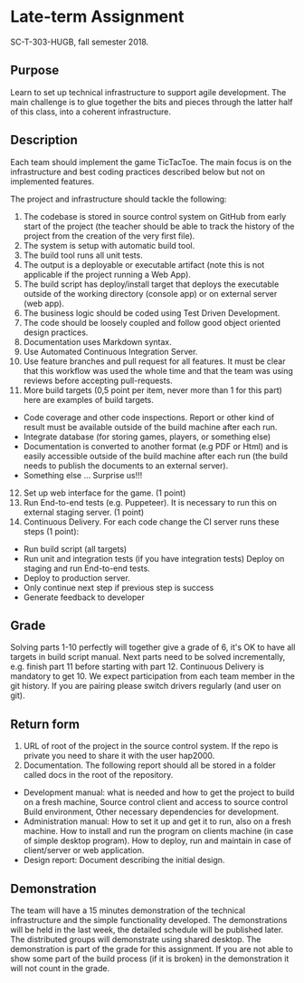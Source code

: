 # Late-term Assignment 
SC-T-303-HUGB, fall semester 2018.

## Purpose

Learn to set up technical infrastructure to support agile development. The main challenge is to glue
together the bits and pieces through the latter half of this class, into a coherent infrastructure.

## Description
Each team should implement the game TicTacToe. The main focus is on the infrastructure and best
coding practices described below but not on implemented features.

The project and infrastructure should tackle the following:

1. The codebase is stored in source control system on GitHub from early start of the project (the
teacher should be able to track the history of the project from the creation of the very first
file).
2. The system is setup with automatic build tool.
3. The build tool runs all unit tests.
4. The output is a deployable or executable artifact (note this is not applicable if the project
running a Web App).
5. The build script has deploy/install target that deploys the executable outside of the working
directory (console app) or on external server (web app).
6. The business logic should be coded using Test Driven Development.
7. The code should be loosely coupled and follow good object oriented design practices.
8. Documentation uses Markdown syntax.
9. Use Automated Continuous Integration Server.
10. Use feature branches and pull request for all features. It must be clear that this workflow was
used the whole time and that the team was using reviews before accepting pull-requests.
11. More build targets (0,5 point per item, never more than 1 for this part) here are examples of
build targets.
- Code coverage and other code inspections. Report or other kind of result must be
available outside of the build machine after each run.
- Integrate database (for storing games, players, or something else)
- Documentation is converted to another format (e.g PDF or Html) and is easily accessible
outside of the build machine after each run (the build needs to publish the documents to
an external server).
- Something else ... Surprise us!!!
12. Set up web interface for the game. (1 point)
13. Run End-to-end tests (e.g. Puppeteer). It is necessary to run this on external staging server. (1
point)
14. Continuous Delivery. For each code change the CI server runs these steps (1 point):
- Run build script (all targets)
- Run unit and integration tests (if you have integration tests) Deploy on staging and run
End-to-end tests.
- Deploy to production server.
- Only continue next step if previous step is success
- Generate feedback to developer


## Grade
Solving parts 1-10 perfectly will together give a grade of 6, it's OK to have all targets in build script
manual. Next parts need to be solved incrementally, e.g. finish part 11 before starting with part 12.
Continuous Delivery is mandatory to get 10. We expect participation from each team member in the
git history. If you are pairing please switch drivers regularly (and user on git).

## Return form
1. URL of root of the project in the source control system. If the repo is private you need to share
it with the user hap2000.
2. Documentation. The following report should all be stored in a folder called docs in the root of
the repository.
- Development manual: what is needed and how to get the project to build on a fresh
machine, Source control client and access to source control Build environment, Other
necessary dependencies for development.
- Administration manual: How to set it up and get it to run, also on a fresh machine. How
to install and run the program on clients machine (in case of simple desktop program).
How to deploy, run and maintain in case of client/server or web application.
- Design report: Document describing the initial design.

## Demonstration
The team will have a 15 minutes demonstration of the technical infrastructure and the simple
functionality developed. The demonstrations will be held in the last week, the detailed schedule will
be published later. The distributed groups will demonstrate using shared desktop. The
demonstration is part of the grade for this assignment. If you are not able to show some part of the
build process (if it is broken) in the demonstration it will not count in the grade.